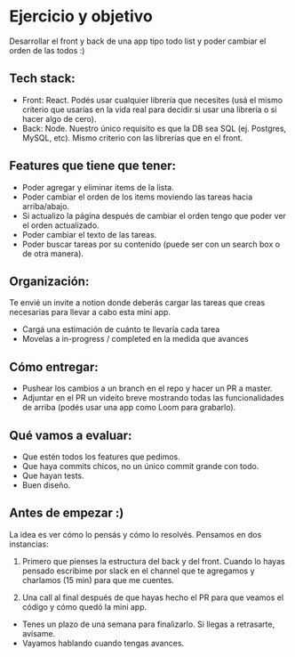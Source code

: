 # Ejercicio y objetivo
Desarrollar el front y back de una app tipo todo list y poder cambiar el orden de las todos :) 

## Tech stack:
* Front: React. Podés usar cualquier librería que necesites (usá el mismo criterio que usarías en la vida real para decidir si usar una librería o si hacer algo de cero).  
* Back: Node. Nuestro único requisito es que la DB sea SQL (ej. Postgres, MySQL, etc). Mismo criterio con las librerías que en el front.  

## Features que tiene que tener:
* Poder agregar y eliminar items de la lista.
* Poder cambiar el orden de los items moviendo las tareas hacia arriba/abajo.
* Si actualizo la página después de cambiar el orden tengo que poder ver el orden actualizado.
* Poder cambiar el texto de las tareas.
* Poder buscar tareas por su contenido (puede ser con un search box o de otra manera).

## Organización:
Te envié un invite a notion donde deberás cargar las tareas que creas necesarias para llevar a cabo esta mini app.   
* Cargá una estimación de cuánto te llevaría cada tarea 
* Movelas a in-progress / completed en la medida que avances

## Cómo entregar:
* Pushear los cambios a un branch en el repo y hacer un PR a master.
* Adjuntar en el PR un videito breve mostrando todas las funcionalidades de arriba (podés usar una app como Loom para grabarlo).

## Qué vamos a evaluar:
* Que estén todos los features que pedimos.
* Que haya commits chicos, no un único commit grande con todo.
* Que hayan tests.
* Buen diseño.

## Antes de empezar :)
La idea es ver cómo lo pensás y cómo lo resolvés. Pensamos en dos instancias:

1. Primero que pienses la estructura del back y del front. Cuando lo hayas pensado escribime por slack en el channel que te agregamos y charlamos (15 min) para que me cuentes.  

2. Una call al final después de que hayas hecho el PR para que veamos el código y cómo quedó la mini app.  

* Tenes un plazo de una semana para finalizarlo. Si llegas a retrasarte, avisame.
* Vayamos hablando cuando tengas avances. 